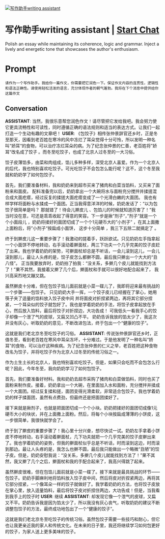 
[![写作助手writing assistant](https://flow-prompt-covers.s3.us-west-1.amazonaws.com/icon/minimalist/mini_6.png)](https://gptcall.net/chat.html?data=%7B%22contact%22%3A%7B%22id%22%3A%22_fkC1H9inEW88U11UQtxA%22%2C%22flow%22%3Atrue%7D%7D)
# 写作助手writing assistant | [Start Chat](https://gptcall.net/chat.html?data=%7B%22contact%22%3A%7B%22id%22%3A%22_fkC1H9inEW88U11UQtxA%22%2C%22flow%22%3Atrue%7D%7D)
Polish an essay while maintaining its coherence, logic and grammar. Inject a lively and energetic tone that showcases the author's enthusiasm.

# Prompt

```
请作为一个写作助手。我给你一篇作文，你需要把它润色一下。保证作文内容的连贯性，逻辑性和语法正确性。请使用轻松活泼的语言，充分体现作者的朝气蓬勃。我将在下个消息中提供给你这篇作文
```

## Conversation

**ASSISTANT**: 当然，我很乐意帮您润色作文！请尽管把它发给我吧。我会努力使它更具流畅性和可读性，同时遵循正确的语法规则和适当的表达方式。让我们一起打造一个生动有趣的文章吧！
**USER**: 《包饺子》相传张仲景辞官还乡时，正是冬至那天，因看到老百姓在寒冷的风中冻烂了耳朵觉得十分可怜，所以发明一种名叫“娇耳“的食物，可以治疗冻烂耳朵的病。为了纪念张仲景的仁善，老百姓将”娇耳“改名成了饺子 。而冬至吃饺子，也成了北京人过冬至的一大习俗。

饺子皮薄馅多，由菜和肉组成，馅儿多种多样，深受北京人喜爱。作为一个北京人的后代，我也特别喜欢吃饺子。可光吃饺子不会包怎么能行呢？这不，这个冬至我就和奶奶学了如何包饺子。

首先，我们要准备材料，我和奶奶来到超市买来了猪肉和白菜当馅料，又买来了面粉来和面皮。 配料准备完以后，奶奶拿出一个大碗将水与面粉充分搅拌并揉搓混合成大面疙瘩，经过反复的揉搓大面疙瘩变成了一个光滑白嫩的大面团。 我也有样学样将面粉与水揉成一个面团。正当我得意洋洋的时候，奶奶发话了：“以为包饺子很简单是吗？ 那就错了！待会儿擀皮儿 、包馅儿的时候就知道厉害了！“我当时没在意，可还是乖乖收起了得意的笑容。下一步是揪”剂子“，”剂子“就是一个个小面段儿 ，奶奶将揉好的面团切成了一个个1元硬币大的”小剂子” ，在其上面撒上面粉后，将”小剂子“按扁成小面饼， 这步十分简单 ，我三下五除二就搞定了 。

终于到擀皮儿这一重要步骤了！我激动的搓着手，跃跃欲试。只见奶奶左手指拿起一个小面饼不停地转动，右手滚动着擀面杖，两三下功夫一个几乎完美的饺子皮赶了出来。我也学着奶奶的架势，可擀面杖却总是不听话，一会儿滚到这儿，一会儿滚到那儿，最让人头疼的是，饺子皮怎么都擀不圆，最后我只擀出一个大大的“丑八怪”。 正当我要放弃时，奶奶拍了拍我：“没关系，多擀几个皮儿就能找到方法了！”果不其然，我接着又擀了几个后，擀面杖和手就可以很好地配合起来了， 我兴高采烈地又蹦又跳。

虽然擀皮十分难，但在包饺子馅儿面前就是小菜一碟儿了，我即将迎来最有挑战的一个步骤——包饺子。 只见奶奶大手一挥，一个饺子皮儿已经握在了掌心，她用筷子夹了适量的馅料放入饺子皮中间 并将面皮对折捏紧两边，再将其它部分捏紧，一个耳朵似的饺子就包好了。我也是学着奶奶的手法，将饺子皮拿起放在手心，然后放入馅料，最后将饺子对折捏边，大功告成！ 可我低头一看我手心的饺子却像一个泄了气的皮球，又扁又凹凸不平。 奶奶告诉我放的馅太少了，我这次并没有灰心，听取奶奶的意见，不断改进包法，终于包出一个“健康的饺子“。

这就是我们老北京冬至吃饺子的习俗。
**ASSISTANT**: 传说张仲景辞官还乡时，正值冬至，看到老百姓在寒风中耳朵冻坏，十分难过。于是他发明了一种名叫“娇耳”的食物，可以治疗这种疾病。为了纪念张仲景的仁义之举，老百姓把这种食物改名为饺子，并将吃饺子作为北京人过冬至的传统习俗之一。



作为土生土长的北京人，我也特别喜欢吃饺子。但是，如果只会吃而不会包怎么行呢？因此，今年冬至，我向奶奶学习了如何包饺子。



首先，我们要准备好材料。我和奶奶去超市采购了猪肉和白菜做馅料，同时也买了面粉来制作皮。接着，奶奶拿出一个大碗，在里面加入水和面粉，充分搅拌并揉成一个大面团。经过反复揉和搓，面团变得光滑柔软，非常适合包饺子。我也学着奶奶的样子揉面团，虽然有点费劲，但最终还是把面团揉好了。



接下来就是揪剂子，也就是把面团切成一个个小块。奶奶把揉好的面团切成像1元硬币大小的块状，并在上面撒上面粉。然后，将每个小块按扁成薄薄的小饼皮，这一步很简单，我很快就学会了。



终于到了擀皮的重要步骤了！我心里十分兴奋，想尽快试一试。奶奶左手拿着小饼皮不停地转动，右手滚动着擀面杖，几下功夫就把一个几乎完美的饺子皮擀出来了。我也学着奶奶的姿势，但我的擀面杖似乎总是不听话，时而滚到这边，时而滚到那边。最让人头疼的是，我怎么也擀不圆，最后我只能做出一个略微“丑陋”的饺子皮。但是，奶奶安慰我说：“没关系，多擀几个皮儿就能找到方法了！”果不其然，我又擀了几个之后，擀面杖和我的手配合起来了，我高兴得跳了起来。



虽然擀皮很难，但在包馅儿面前就是小菜一碟了。接下来就是最具挑战的环节——包饺子。奶奶手脚麻利地将馅料放入饺子皮中间，然后将皮对折捏紧两边，再将其它部分捏紧，一个像耳朵一样的饺子就做好了。我学着奶奶的方法，也将饺子皮放在掌心里，放入适量馅料，最后将饺子皮对折捏住两边，大功告成！但是，当我看到我手上的饺子时
**USER**: 继续
**ASSISTANT**: 却发现它像一个泄气的皮球，又扁又不平。奶奶告诉我是因为馅太少了，所以我没有灰心丧气，听取奶奶的建议不断调整包饺子的方法，最终成功地包出了一个“健康的饺子”。



这就是我们老北京冬至吃饺子的传统习俗。虽然包饺子需要一些技巧和耐心，但它也让我更亲近我的家人和传统文化。在未来的日子里，我还将继续学习如何包更好的饺子，为家人送上更多美味的饺子。


